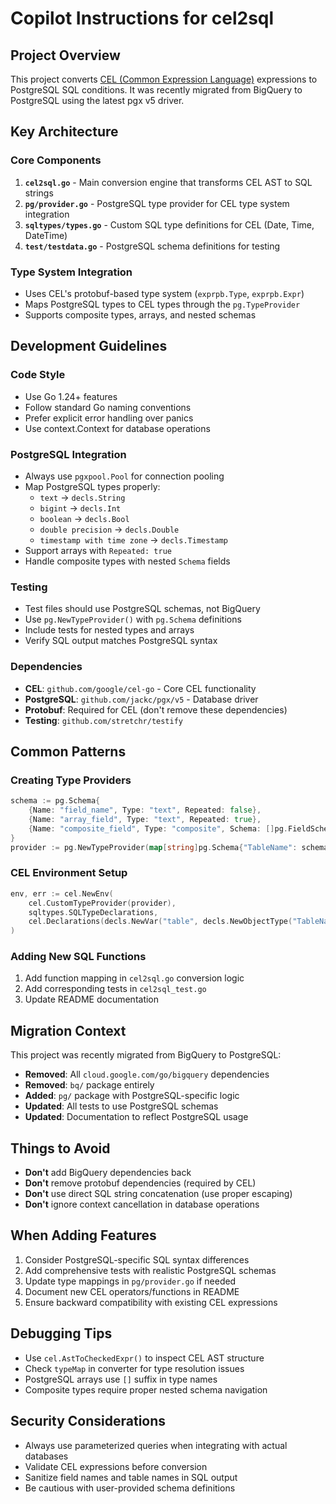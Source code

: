 # Copilot Instructions for cel2sql

## Project Overview

This project converts [CEL (Common Expression Language)](https://opensource.google/projects/cel) expressions to PostgreSQL SQL conditions. It was recently migrated from BigQuery to PostgreSQL using the latest pgx v5 driver.

## Key Architecture

### Core Components

1. **`cel2sql.go`** - Main conversion engine that transforms CEL AST to SQL strings
2. **`pg/provider.go`** - PostgreSQL type provider for CEL type system integration
3. **`sqltypes/types.go`** - Custom SQL type definitions for CEL (Date, Time, DateTime)
4. **`test/testdata.go`** - PostgreSQL schema definitions for testing

### Type System Integration

- Uses CEL's protobuf-based type system (`exprpb.Type`, `exprpb.Expr`)
- Maps PostgreSQL types to CEL types through the `pg.TypeProvider`
- Supports composite types, arrays, and nested schemas

## Development Guidelines

### Code Style

- Use Go 1.24+ features
- Follow standard Go naming conventions
- Prefer explicit error handling over panics
- Use context.Context for database operations

### PostgreSQL Integration

- Always use `pgxpool.Pool` for connection pooling
- Map PostgreSQL types properly:
  - `text` → `decls.String`
  - `bigint` → `decls.Int`
  - `boolean` → `decls.Bool`
  - `double precision` → `decls.Double`
  - `timestamp with time zone` → `decls.Timestamp`
- Support arrays with `Repeated: true`
- Handle composite types with nested `Schema` fields

### Testing

- Test files should use PostgreSQL schemas, not BigQuery
- Use `pg.NewTypeProvider()` with `pg.Schema` definitions
- Include tests for nested types and arrays
- Verify SQL output matches PostgreSQL syntax

### Dependencies

- **CEL**: `github.com/google/cel-go` - Core CEL functionality
- **PostgreSQL**: `github.com/jackc/pgx/v5` - Database driver
- **Protobuf**: Required for CEL (don't remove these dependencies)
- **Testing**: `github.com/stretchr/testify`

## Common Patterns

### Creating Type Providers

```go
schema := pg.Schema{
    {Name: "field_name", Type: "text", Repeated: false},
    {Name: "array_field", Type: "text", Repeated: true},
    {Name: "composite_field", Type: "composite", Schema: []pg.FieldSchema{...}},
}
provider := pg.NewTypeProvider(map[string]pg.Schema{"TableName": schema})
```

### CEL Environment Setup

```go
env, err := cel.NewEnv(
    cel.CustomTypeProvider(provider),
    sqltypes.SQLTypeDeclarations,
    cel.Declarations(decls.NewVar("table", decls.NewObjectType("TableName"))),
)
```

### Adding New SQL Functions

1. Add function mapping in `cel2sql.go` conversion logic
2. Add corresponding tests in `cel2sql_test.go`
3. Update README documentation

## Migration Context

This project was recently migrated from BigQuery to PostgreSQL:

- **Removed**: All `cloud.google.com/go/bigquery` dependencies
- **Removed**: `bq/` package entirely
- **Added**: `pg/` package with PostgreSQL-specific logic
- **Updated**: All tests to use PostgreSQL schemas
- **Updated**: Documentation to reflect PostgreSQL usage

## Things to Avoid

- **Don't** add BigQuery dependencies back
- **Don't** remove protobuf dependencies (required by CEL)
- **Don't** use direct SQL string concatenation (use proper escaping)
- **Don't** ignore context cancellation in database operations

## When Adding Features

1. Consider PostgreSQL-specific SQL syntax differences
2. Add comprehensive tests with realistic PostgreSQL schemas
3. Update type mappings in `pg/provider.go` if needed
4. Document new CEL operators/functions in README
5. Ensure backward compatibility with existing CEL expressions

## Debugging Tips

- Use `cel.AstToCheckedExpr()` to inspect CEL AST structure
- Check `typeMap` in converter for type resolution issues
- PostgreSQL arrays use `[]` suffix in type names
- Composite types require proper nested schema navigation

## Security Considerations

- Always use parameterized queries when integrating with actual databases
- Validate CEL expressions before conversion
- Sanitize field names and table names in SQL output
- Be cautious with user-provided schema definitions
